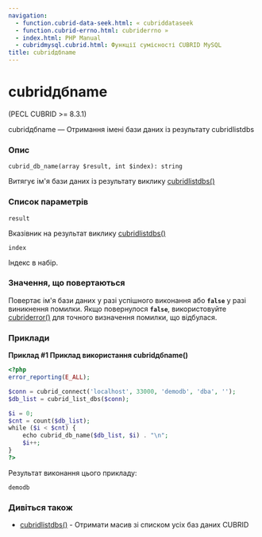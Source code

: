 ```yaml
---
navigation:
  - function.cubrid-data-seek.html: « cubriddataseek
  - function.cubrid-errno.html: cubriderrno »
  - index.html: PHP Manual
  - cubridmysql.cubrid.html: Функції сумісності CUBRID MySQL
title: cubridдбname
---
```

# cubridдбname

(PECL CUBRID >= 8.3.1)

cubridдбname — Отримання імені бази даних із результату cubridlistdbs

### Опис

```methodsynopsis
cubrid_db_name(array $result, int $index): string
```

Витягує ім'я бази даних із результату виклику [cubridlistdbs()](function.cubrid-list-dbs.html)

### Список параметрів

`result`

Вказівник на результат виклику [cubridlistdbs()](function.cubrid-list-dbs.html)

`index`

Індекс в набір.

### Значення, що повертаються

Повертає ім'я бази даних у разі успішного виконання або **`false`** у разі виникнення помилки. Якщо повернулося **`false`**, використовуйте [cubriderror()](function.cubrid-error.html) для точного визначення помилки, що відбулася.

### Приклади

**Приклад #1 Приклад використання **cubridдбname()****

```php
<?php
error_reporting(E_ALL);

$conn = cubrid_connect('localhost', 33000, 'demodb', 'dba', '');
$db_list = cubrid_list_dbs($conn);

$i = 0;
$cnt = count($db_list);
while ($i < $cnt) {
    echo cubrid_db_name($db_list, $i) . "\n";
    $i++;
}
?>
```

Результат виконання цього прикладу:

```
demodb
```

### Дивіться також

-   [cubridlistdbs()](function.cubrid-list-dbs.html) - Отримати масив зі списком усіх баз даних CUBRID
